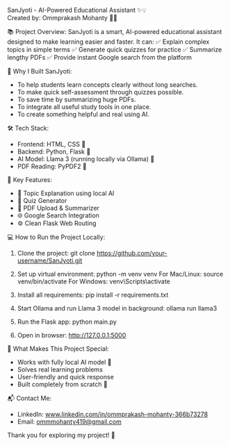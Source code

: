 SanJyoti - AI-Powered Educational Assistant ✨💡  
Created by: Ommprakash Mohanty 👨‍💻

📚 Project Overview:
SanJyoti is a smart, AI-powered educational assistant designed to make learning easier and faster. It can:
✅ Explain complex topics in simple terms
✅ Generate quick quizzes for practice
✅ Summarize lengthy PDFs
✅ Provide instant Google search from the platform

🎯 Why I Built SanJyoti:
- To help students learn concepts clearly without long searches.
- To make quick self-assessment through quizzes possible.
- To save time by summarizing huge PDFs.
- To integrate all useful study tools in one place.
- To create something helpful and real using AI.

🛠️ Tech Stack:
- Frontend: HTML, CSS 🎨
- Backend: Python, Flask 🐍
- AI Model: Llama 3 (running locally via Ollama) 🦙
- PDF Reading: PyPDF2 📄

🚀 Key Features:
- 💬 Topic Explanation using local AI
- 📝 Quiz Generator
- 📂 PDF Upload & Summarizer
- 🌐 Google Search Integration
- ⚙️ Clean Flask Web Routing

💻 How to Run the Project Locally:
1. Clone the project:
   git clone https://github.com/your-username/SanJyoti.git

2. Set up virtual environment:
   python -m venv venv
   For Mac/Linux: source venv/bin/activate
   For Windows: venv\Scripts\activate

3. Install all requirements:
   pip install -r requirements.txt

4. Start Ollama and run Llama 3 model in background:
   ollama run llama3

5. Run the Flask app:
   python main.py

6. Open in browser:
   http://127.0.0.1:5000

🌟 What Makes This Project Special:
- Works with fully local AI model 🧠
- Solves real learning problems
- User-friendly and quick response
- Built completely from scratch 💪

📬 Contact Me:
- LinkedIn: www.linkedin.com/in/ommprakash-mohanty-366b73278
- Email: ommmohanty419@gmail.com

Thank you for exploring my project! 🚀
